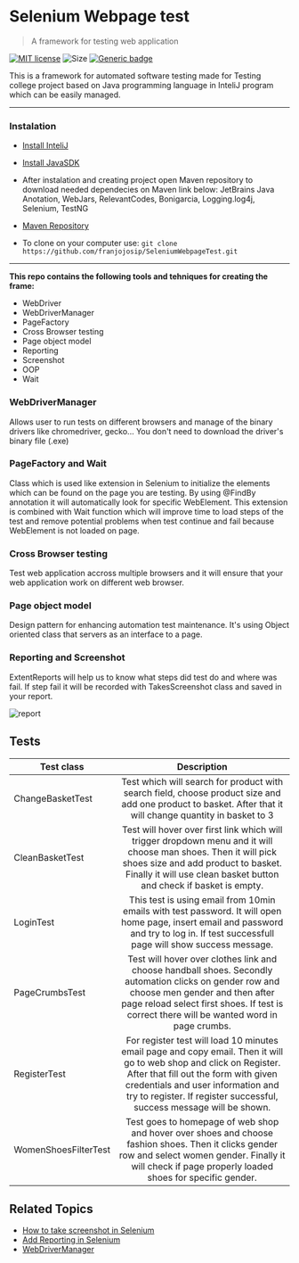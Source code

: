 # Selenium Webpage test
> A framework for testing web application

[![MIT license](https://img.shields.io/badge/License-MIT-blue.svg)](https://lbesson.mit-license.org/)
![Size](https://img.shields.io/github/repo-size/franjojosip/SeleniumWebpageTest)
[![Generic badge](https://img.shields.io/badge/version-master-<COLOR>.svg)](https://shields.io/)

This is a framework for automated software testing made for Testing college project based on Java programming language in InteliJ program which can be easily managed.

---
### Instalation
- [Install InteliJ](https://www.jetbrains.com/idea/download/#section=windows)
- [Install JavaSDK](https://www.oracle.com/technetwork/java/javase/downloads/jdk8-downloads-2133151.html)

- After instalation and creating project open Maven repository to download needed dependecies on Maven link below:
JetBrains Java Anotation, WebJars, RelevantCodes, Bonigarcia, Logging.log4j, Selenium, TestNG
- [Maven Repository](https://mvnrepository.com/)
- To clone on your computer use: `git clone https://github.com/franjojosip/SeleniumWebpageTest.git`
---
**This repo contains the following tools and tehniques for creating the frame:**
- WebDriver
- WebDriverManager
- PageFactory
- Cross Browser testing
- Page object model
- Reporting
- Screenshot
- OOP
- Wait

### WebDriverManager
Allows user to run tests on different browsers and manage of the binary drivers like chromedriver, gecko...
You don't need to download the driver's binary file (.exe)

### PageFactory and Wait
Class which is used like extension in Selenium to initialize the elements which can be found on the page you are testing.
By using @FindBy annotation it will automatically look for specific WebElement. This extension is combined with Wait function which will improve time to load steps of the test and remove potential problems when test continue and fail because WebElement is not loaded on page.

### Cross Browser testing
Test web application accross multiple browsers and it will ensure that your web application work on different web browser.

### Page object model
Design pattern for enhancing automation test maintenance. It's using Object oriented class that servers as an interface to a page.

### Reporting and Screenshot
ExtentReports will help us to know what steps did test do and where was fail. If step fail it will be recorded with TakesScreenshot class and saved in your report.

![report](https://user-images.githubusercontent.com/52075105/73295518-210ea180-4208-11ea-981e-defa98fa01b9.png)

## Tests

| Test class| Description|
| ----------|:----------:|
| ChangeBasketTest| Test which will search for product with search field, choose product size and add one product to basket. After that it will change quantity in basket to 3|
| CleanBasketTest| Test will hover over first link which will trigger dropdown menu and it will choose man shoes. Then it will pick shoes size and add product to basket. Finally it will use clean basket button and check if basket is empty.|
| LoginTest| This test is using email from 10min emails with test password. It will open home page, insert email and password and try to log in. If test successfull page will show success message.|
| PageCrumbsTest| Test will hover over clothes link and choose handball shoes. Secondly automation clicks on gender row and choose men gender and then after page reload select first shoes. If test is correct there will be wanted word in page crumbs.|
| RegisterTest| For register test will load 10 minutes email page and copy email. Then it will go to web shop and click on Register. After that fill out the form with given credentials and user information and try to register. If register successful, success message will be shown.|
| WomenShoesFilterTest| Test goes to homepage of web shop and hover over shoes and choose fashion shoes. Then it clicks gender row and select women gender. Finally it will check if page properly loaded shoes for specific gender.|

## Related Topics

- [How to take screenshot in Selenium](https://www.browserstack.com/guide/take-screenshots-in-selenium)
- [Add Reporting in Selenium](https://www.youtube.com/watch?v=zSjwgjVl4P4)
- [WebDriverManager](https://github.com/bonigarcia/webdrivermanager)
